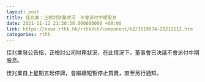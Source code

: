 ```yaml
---
layout: post
title: 佳兆業：正檢討財務狀況　不會派付中期股息
date: 2021-11-12 21:30:58.000000000 +08:00
link: https://news.rthk.hk/rthk/ch/component/k2/1619574-20211112.htm
categories: rthk
---
```


佳兆業發公告指，正檢討公司財務狀況，在此情況下，董事會已決議不會派付中期股息。

佳兆業自上星期五起停牌，會繼續短暫停止買賣，直至另行通知。
